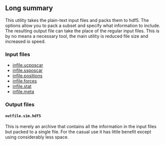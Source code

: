 
## Long summary

This utility takes the plain-text input files and packs them to hdf5. The options allow you to pack a subset and specify what information to include. The resulting output file can take the place of the regular input files. This is by no means a necessary tool, the main utility is reduced file size and increased io speed.

### Input files

* [infile.ucposcar](../files.md#infile.ucposcar)
* [infile.ssposcar](../files.md#infile.ucposcar)
* [infile.positions](../files.md#infile.positions)
* [infile.forces](../files.md#infile.forces)
* [infile.stat](../files.md#infile.stat)
* [infile.meta](../files.md#infile.meta)

### Output files

#### `outfile.sim.hdf5`

This is merely an archive that contains all the information in the input files but packed to a single file. For the casual use it has little benefit except using considerably less space.
